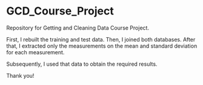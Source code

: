 # GCD_Course_Project
Repository for Getting and Cleaning Data Course Project.

First, I rebuilt the training and test data. Then, I joined both databases. After that, I extracted only the measurements on the mean and standard deviation for each measurement.

Subsequently, I used that data to obtain the required results.

Thank you!
